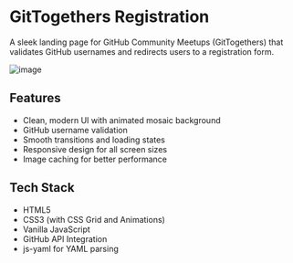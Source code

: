 # GitTogethers Registration

A sleek landing page for GitHub Community Meetups (GitTogethers) that validates GitHub usernames and redirects users to a registration form.

![image](https://github.com/user-attachments/assets/ff3905e1-f48e-4652-beb3-b77cae57612e)

## Features

- Clean, modern UI with animated mosaic background
- GitHub username validation
- Smooth transitions and loading states
- Responsive design for all screen sizes
- Image caching for better performance

## Tech Stack

- HTML5
- CSS3 (with CSS Grid and Animations)
- Vanilla JavaScript
- GitHub API Integration
- js-yaml for YAML parsing
